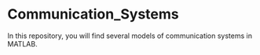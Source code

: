# Communication_Systems
In this repository, you will find several models of communication systems in MATLAB.
